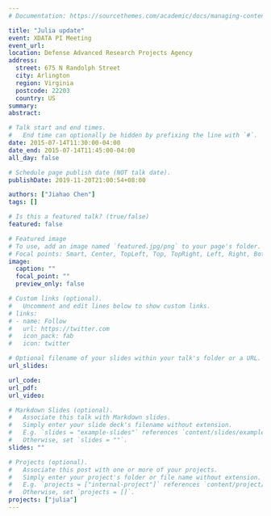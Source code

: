 ```yaml
---
# Documentation: https://sourcethemes.com/academic/docs/managing-content/

title: "Julia update"
event: XDATA PI Meeting
event_url:
location: Defense Advanced Research Projects Agency
address:
  street: 675 N Randolph Street
  city: Arlington
  region: Virginia 
  postcode: 22203
  country: US
summary:
abstract:

# Talk start and end times.
#   End time can optionally be hidden by prefixing the line with `#`.
date: 2015-07-14T11:30:00-04:00
date_end: 2015-07-14T11:45:00-04:00
all_day: false

# Schedule page publish date (NOT talk date).
publishDate: 2019-11-20T21:00:54+08:00

authors: ["Jiahao Chen"]
tags: []

# Is this a featured talk? (true/false)
featured: false

# Featured image
# To use, add an image named `featured.jpg/png` to your page's folder. 
# Focal points: Smart, Center, TopLeft, Top, TopRight, Left, Right, BottomLeft, Bottom, BottomRight.
image:
  caption: ""
  focal_point: ""
  preview_only: false

# Custom links (optional).
#   Uncomment and edit lines below to show custom links.
# links:
# - name: Follow
#   url: https://twitter.com
#   icon_pack: fab
#   icon: twitter

# Optional filename of your slides within your talk's folder or a URL.
url_slides:

url_code:
url_pdf:
url_video:

# Markdown Slides (optional).
#   Associate this talk with Markdown slides.
#   Simply enter your slide deck's filename without extension.
#   E.g. `slides = "example-slides"` references `content/slides/example-slides.md`.
#   Otherwise, set `slides = ""`.
slides: ""

# Projects (optional).
#   Associate this post with one or more of your projects.
#   Simply enter your project's folder or file name without extension.
#   E.g. `projects = ["internal-project"]` references `content/project/deep-learning/index.md`.
#   Otherwise, set `projects = []`.
projects: ["julia"]
---
```

